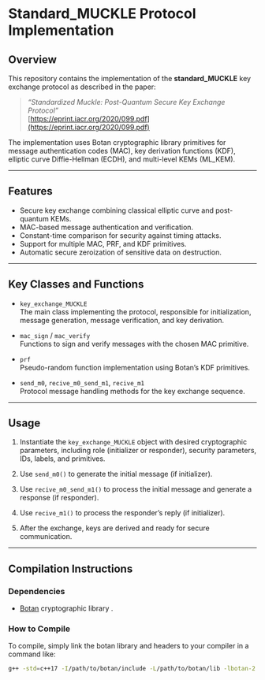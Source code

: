 # Standard_MUCKLE Protocol Implementation

## Overview

This repository contains the implementation of the **standard_MUCKLE** key exchange protocol as described in the paper:

> *“Standardized Muckle: Post-Quantum Secure Key Exchange Protocol”*  
> [https://eprint.iacr.org/2020/099.pdf](https://eprint.iacr.org/2020/099.pdf)

The implementation uses Botan cryptographic library primitives for message authentication codes (MAC), key derivation functions (KDF), elliptic curve Diffie-Hellman (ECDH), and multi-level KEMs (ML_KEM).

---

## Features

- Secure key exchange combining classical elliptic curve and post-quantum KEMs.
- MAC-based message authentication and verification.
- Constant-time comparison for security against timing attacks.
- Support for multiple MAC, PRF, and KDF primitives.
- Automatic secure zeroization of sensitive data on destruction.

---

## Key Classes and Functions

- `key_exchange_MUCKLE`  
  The main class implementing the protocol, responsible for initialization, message generation, message verification, and key derivation.

- `mac_sign` / `mac_verify`  
  Functions to sign and verify messages with the chosen MAC primitive.

- `prf`  
  Pseudo-random function implementation using Botan’s KDF primitives.

- `send_m0`, `recive_m0_send_m1`, `recive_m1`  
  Protocol message handling methods for the key exchange sequence.

---

## Usage

1. Instantiate the `key_exchange_MUCKLE` object with desired cryptographic parameters, including role (initializer or responder), security parameters, IDs, labels, and primitives.

2. Use `send_m0()` to generate the initial message (if initializer).

3. Use `recive_m0_send_m1()` to process the initial message and generate a response (if responder).

4. Use `recive_m1()` to process the responder’s reply (if initializer).

5. After the exchange, keys are derived and ready for secure communication.

---

## Compilation Instructions

### Dependencies

- [Botan](https://botan.randombit.net/) cryptographic library .

### How to Compile

To compile, simply link the botan library and headers to your compiler in a command like:

```bash
g++ -std=c++17 -I/path/to/botan/include -L/path/to/botan/lib -lbotan-2 standard_muckle.cpp -o standard_muckle
